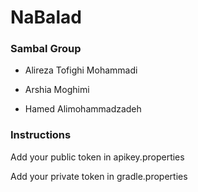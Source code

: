 # NaBalad



### Sambal Group

- Alireza Tofighi Mohammadi

- Arshia Moghimi

- Hamed Alimohammadzadeh

### Instructions

Add your public token in apikey.properties

Add your private token in gradle.properties
